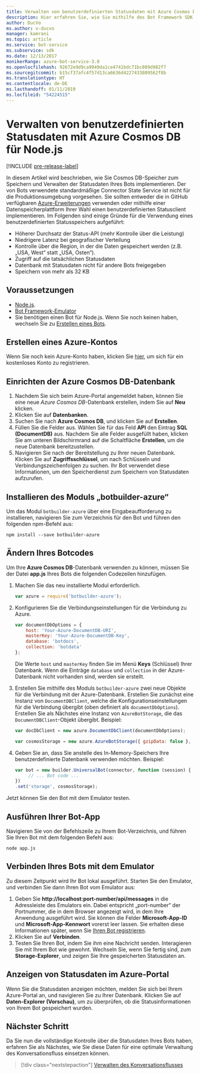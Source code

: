 ```yaml
---
title: Verwalten von benutzerdefinierten Statusdaten mit Azure Cosmos DB | Microsoft-Dokumentation
description: Hier erfahren Sie, wie Sie mithilfe des Bot Framework SDK für Node.js Statusdaten mit Azure Cosmos DB speichern und abrufen.
author: DucVo
ms.author: v-ducvo
manager: kamrani
ms.topic: article
ms.service: bot-service
ms.subservice: sdk
ms.date: 12/13/2017
monikerRange: azure-bot-service-3.0
ms.openlocfilehash: 92672e9d9ca9949da1ce4741bdc71bc809d982f7
ms.sourcegitcommit: b15cf37afc4f57d13ca6636d4227433809562f8b
ms.translationtype: HT
ms.contentlocale: de-DE
ms.lasthandoff: 01/11/2019
ms.locfileid: "54224515"
---
```

# <a name="manage-custom-state-data-with-azure-cosmos-db-for-nodejs"></a>Verwalten von benutzerdefinierten Statusdaten mit Azure Cosmos DB für Node.js

[!INCLUDE [pre-release-label](../includes/pre-release-label-v3.md)]

In diesem Artikel wird beschrieben, wie Sie Cosmos DB-Speicher zum Speichern und Verwalten der Statusdaten Ihres Bots implementieren. Der von Bots verwendete standardmäßige Connector State Service ist nicht für die Produktionsumgebung vorgesehen. Sie sollten entweder die in GitHub verfügbaren [Azure-Erweiterungen](https://www.npmjs.com/package/botbuilder-azure) verwenden oder mithilfe einer Datenspeicherplattform Ihrer Wahl einen benutzerdefinierten Statusclient implementieren. Im Folgenden sind einige Gründe für die Verwendung eines benutzerdefinierten Statusspeichers aufgeführt:

- Höherer Durchsatz der Status-API (mehr Kontrolle über die Leistung)
- Niedrigere Latenz bei geografischer Verteilung
- Kontrolle über die Region, in der die Daten gespeichert werden (z.B. „USA, West“ statt „USA, Osten“).
- Zugriff auf die tatsächlichen Statusdaten
- Datenbank mit Statusdaten nicht für andere Bots freigegeben
- Speichern von mehr als 32 KB

## <a name="prerequisites"></a>Voraussetzungen

- [Node.js](https://nodejs.org/en/).
- [Bot Framework-Emulator](~/bot-service-debug-emulator.md)
- Sie benötigen einen Bot für Node.js. Wenn Sie noch keinen haben, wechseln Sie zu [Erstellen eines Bots](bot-builder-nodejs-quickstart.md). 

## <a name="create-azure-account"></a>Erstellen eines Azure-Kontos
Wenn Sie noch kein Azure-Konto haben, klicken Sie [hier](https://azure.microsoft.com/en-us/free/), um sich für ein kostenloses Konto zu registrieren.

## <a name="set-up-the-azure-cosmos-db-database"></a>Einrichten der Azure Cosmos DB-Datenbank
1. Nachdem Sie sich beim Azure-Portal angemeldet haben, können Sie eine neue *Azure Cosmos DB*-Datenbank erstellen, indem Sie auf **Neu** klicken. 
2. Klicken Sie auf **Datenbanken**. 
3. Suchen Sie nach **Azure Cosmos DB**, und klicken Sie auf **Erstellen**.
4. Füllen Sie die Felder aus. Wählen Sie für das Feld **API** den Eintrag **SQL (DocumentDB)** aus. Nachdem Sie alle Felder ausgefüllt haben, klicken Sie am unteren Bildschirmrand auf die Schaltfläche **Erstellen**, um die neue Datenbank bereitzustellen. 
5. Navigieren Sie nach der Bereitstellung zu Ihrer neuen Datenbank. Klicken Sie auf **Zugriffsschlüssel**, um nach Schlüsseln und Verbindungszeichenfolgen zu suchen. Ihr Bot verwendet diese Informationen, um den Speicherdienst zum Speichern von Statusdaten aufzurufen.

## <a name="install-botbuilder-azure-module"></a>Installieren des Moduls „botbuilder-azure“

Um das Modul `botbuilder-azure` über eine Eingabeaufforderung zu installieren, navigieren Sie zum Verzeichnis für den Bot und führen den folgenden npm-Befehl aus:

```nodejs
npm install --save botbuilder-azure
```

## <a name="modify-your-bot-code"></a>Ändern Ihres Botcodes

Um Ihre **Azure Cosmos DB**-Datenbank verwenden zu können, müssen Sie der Datei **app.js** Ihres Bots die folgenden Codezeilen hinzufügen.

1. Machen Sie das neu installierte Modul erforderlich.

   ```javascript
   var azure = require('botbuilder-azure'); 
   ```

2. Konfigurieren Sie die Verbindungseinstellungen für die Verbindung zu Azure.
   ```javascript
   var documentDbOptions = {
       host: 'Your-Azure-DocumentDB-URI', 
       masterKey: 'Your-Azure-DocumentDB-Key', 
       database: 'botdocs',   
       collection: 'botdata'
   };
   ```
   Die Werte `host` und `masterKey` finden Sie im Menü **Keys** (Schlüssel) Ihrer Datenbank. Wenn die Einträge `database` und `collection` in der Azure-Datenbank nicht vorhanden sind, werden sie erstellt.

3. Erstellen Sie mithilfe des Moduls `botbuilder-azure` zwei neue Objekte für die Verbindung mit der Azure-Datenbank. Erstellen Sie zunächst eine Instanz von `DocumentDBClient`, welche die Konfigurationseinstellungen für die Verbindung übergibt (oben definiert als `documentDbOptions`). Erstellen Sie als Nächstes eine Instanz von `AzureBotStorage`, die das `DocumentDBClient`-Objekt übergibt. Beispiel: 
   ```javascript
   var docDbClient = new azure.DocumentDbClient(documentDbOptions);

   var cosmosStorage = new azure.AzureBotStorage({ gzipData: false }, docDbClient);
   ```

4. Geben Sie an, dass Sie anstelle des In-Memory-Speichers Ihre benutzerdefinierte Datenbank verwenden möchten. Beispiel: 

   ```javascript
   var bot = new builder.UniversalBot(connector, function (session) {
        // ... Bot code ...
   })
   .set('storage', cosmosStorage);
   ```

Jetzt können Sie den Bot mit dem Emulator testen.

## <a name="run-your-bot-app"></a>Ausführen Ihrer Bot-App

Navigieren Sie von der Befehlszeile zu Ihrem Bot-Verzeichnis, und führen Sie Ihren Bot mit dem folgenden Befehl aus:

```nodejs
node app.js
```

## <a name="connect-your-bot-to-the-emulator"></a>Verbinden Ihres Bots mit dem Emulator

Zu diesem Zeitpunkt wird Ihr Bot lokal ausgeführt. Starten Sie den Emulator, und verbinden Sie dann Ihren Bot vom Emulator aus:

1. Geben Sie <strong>http://localhost:port-number/api/messages</strong> in die Adressleiste des Emulators ein. Dabei entspricht „port-number“ der Portnummer, die in dem Browser angezeigt wird, in dem Ihre Anwendung ausgeführt wird. Sie können die Felder <strong>Microsoft-App-ID</strong> und <strong>Microsoft-App-Kennwort</strong> vorerst leer lassen. Sie erhalten diese Informationen später, wenn Sie [Ihren Bot registrieren](~/bot-service-quickstart-registration.md).
2. Klicken Sie auf **Verbinden**.
3. Testen Sie Ihren Bot, indem Sie ihm eine Nachricht senden. Interagieren Sie mit Ihrem Bot wie gewohnt. Wechseln Sie, wenn Sie fertig sind, zum **Storage-Explorer**, und zeigen Sie Ihre gespeicherten Statusdaten an.

## <a name="view-state-data-on-azure-portal"></a>Anzeigen von Statusdaten im Azure-Portal

Wenn Sie die Statusdaten anzeigen möchten, melden Sie sich bei Ihrem Azure-Portal an, und navigieren Sie zu Ihrer Datenbank. Klicken Sie auf **Daten-Explorer (Vorschau)**, um zu überprüfen, ob die Statusinformationen von Ihrem Bot gespeichert wurden.

## <a name="next-step"></a>Nächster Schritt

Da Sie nun die vollständige Kontrolle über die Statusdaten Ihres Bots haben, erfahren Sie als Nächstes, wie Sie diese Daten für eine optimale Verwaltung des Konversationsfluss einsetzen können.

> [!div class="nextstepaction"]
> [Verwalten des Konversationsflusses](bot-builder-nodejs-dialog-manage-conversation-flow.md)

